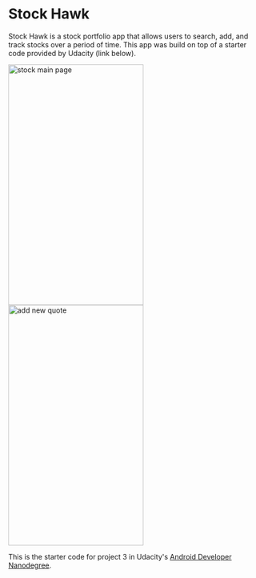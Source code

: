 # Stock Hawk
Stock Hawk is a stock portfolio app that allows users to search, add, and track stocks over a period of time. This app was build on top of a starter code provided by Udacity (link below). 

<img src="https://cloud.githubusercontent.com/assets/24646741/23844953/983c9a0a-0782-11e7-877d-68914f461096.png" alt="stock main page" width="270" height="480"> <img src="https://cloud.githubusercontent.com/assets/24646741/23844951/97fdcc12-0782-11e7-985c-3054817e7969.png" alt="add new quote" width="270" height="480">


This is the starter code for project 3 in Udacity's [Android Developer Nanodegree](https://www.udacity.com/course/android-developer-nanodegree-by-google--nd801). 



